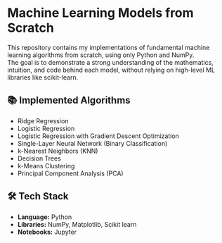 # Machine Learning Models from Scratch

This repository contains my implementations of fundamental machine learning algorithms from scratch, using only Python and NumPy.  
The goal is to demonstrate a strong understanding of the mathematics, intuition, and code behind each model, without relying on high-level ML libraries like scikit-learn.

## 📚 Implemented Algorithms
- Ridge Regression
- Logistic Regression
- Logistic Regression with Gradient Descent Optimization
- Single-Layer Neural Network (Binary Classification)
- k-Nearest Neighbors (KNN)
- Decision Trees
- k-Means Clustering
- Principal Component Analysis (PCA)

## 🛠️ Tech Stack
- **Language:** Python  
- **Libraries:** NumPy, Matplotlib, Scikit learn 
- **Notebooks:** Jupyter



